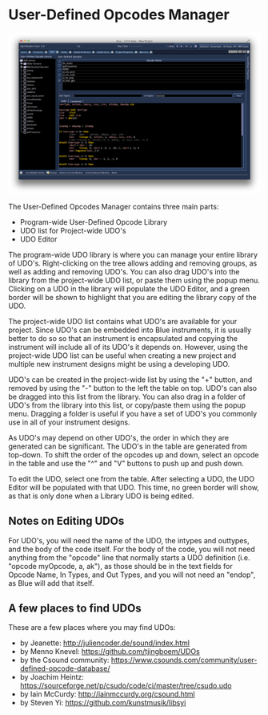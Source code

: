 # User-Defined Opcodes Manager

![ User-Defined Opcodes Manager ](../../../images/udoWindow.png)

The User-Defined Opcodes Manager contains three main parts:

  - Program-wide User-Defined Opcode Library
  - UDO list for Project-wide UDO's
  - UDO Editor

The program-wide UDO library is where you can manage your entire library
of UDO's. Right-clicking on the tree allows adding and removing groups,
as well as adding and removing UDO's. You can also drag UDO's into the
library from the project-wide UDO list, or paste them using the popup
menu. Clicking on a UDO in the library will populate the UDO Editor, and
a green border will be shown to highlight that you are editing the
library copy of the UDO.

The project-wide UDO list contains what UDO's are available for your
project. Since UDO's can be embedded into Blue instruments, it is
usually better to do so so that an instrument is encapsulated and
copying the instrument will include all of its UDO's it depends on.
However, using the project-wide UDO list can be useful when creating a
new project and multiple new instrument designs might be using a
developing UDO.

UDO's can be created in the project-wide list by using the "+" button,
and removed by using the "-" button to the left the table on top. UDO's
can also be dragged into this list from the library. You can also drag
in a folder of UDO's from the library into this list, or copy/paste them
using the popup menu. Dragging a folder is useful if you have a set of
UDO's you commonly use in all of your instrument designs.

As UDO's may depend on other UDO's, the order in which they are
generated can be significant. The UDO's in the table are generated from
top-down. To shift the order of the opcodes up and down, select an
opcode in the table and use the "^" and "V" buttons to push up and push
down.

To edit the UDO, select one from the table. After selecting a UDO, the
UDO Editor will be populated with that UDO. This time, no green border
will show, as that is only done when a Library UDO is being edited.

## Notes on Editing UDOs

For UDO's, you will need the name of the UDO, the intypes and outtypes,
and the body of the code itself. For the body of the code, you will not
need anything from the "opcode" line that normally starts a UDO
definition (i.e. "opcode myOpcode, a, ak"), as those should be in the
text fields for Opcode Name, In Types, and Out Types, and you will not
need an "endop", as Blue will add that itself.

## A few places to find UDOs

These are a few places where you may find UDOs:

  - by Jeanette: http://juliencoder.de/sound/index.html
  - by Menno Knevel: https://github.com/tjingboem/UDOs
  - by the Csound community: https://www.csounds.com/community/user-defined-opcode-database/
  - by Joachim Heintz: https://sourceforge.net/p/csudo/code/ci/master/tree/csudo.udo
  - by Iain McCurdy: http://iainmccurdy.org/csound.html
  - by Steven Yi: https://github.com/kunstmusik/libsyi



<!-- 

TODO - add documentation on Importing Blue or Csound UDOs

## User-Defined Opcode Repository Browser

![ User-Defined Opcode Repository Browser ](../../../images/udoDB.png)

Using the "I" Button will open up the UDO Repository browser. The
browser shows the available UDO's in the repository on Csounds.com and
allows for importing from the repository straight into your project. -->
